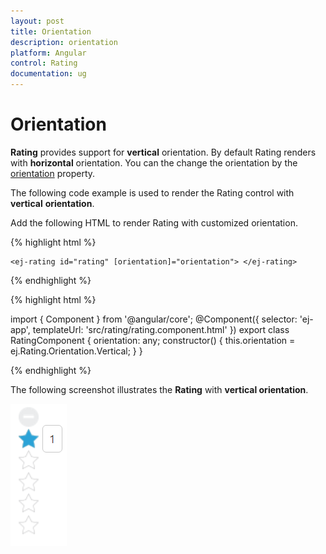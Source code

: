 ```yaml
---
layout: post
title: Orientation
description: orientation
platform: Angular
control: Rating
documentation: ug
---
```


# Orientation

**Rating** provides support for **vertical** orientation. By default Rating renders with **horizontal** orientation. You can the change the orientation by the [orientation](https://help.syncfusion.com/api/js/ejrating#members:orientation) property.

The following code example is used to render the Rating control with **vertical** **orientation**.

 Add the following HTML to render Rating with customized orientation.

{% highlight html %}

    <ej-rating id="rating" [orientation]="orientation"> </ej-rating>
    
 {% endhighlight %}

{% highlight html %}

import { Component } from '@angular/core';
@Component({
    selector: 'ej-app',
    templateUrl: 'src/rating/rating.component.html'
})
export class RatingComponent {
    orientation: any;
    constructor() {
        this.orientation = ej.Rating.Orientation.Vertical;
    }
}

{% endhighlight %}

The following screenshot illustrates the **Rating** with **vertical orientation**.

![](Orientation_images/Orientation_img1.png)
